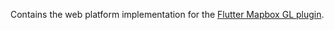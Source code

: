 Contains the web platform implementation for the [Flutter Mapbox GL plugin](https://github.com/meman94/flutter-mapbox-gl).
